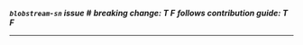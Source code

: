 <!-- markdownlint-disable-next-line MD026 -->
***`blobstream-sn` issue #***
***breaking change: T F***
***follows contribution guide: T F***

<hr>
<!-- Description Below -->
